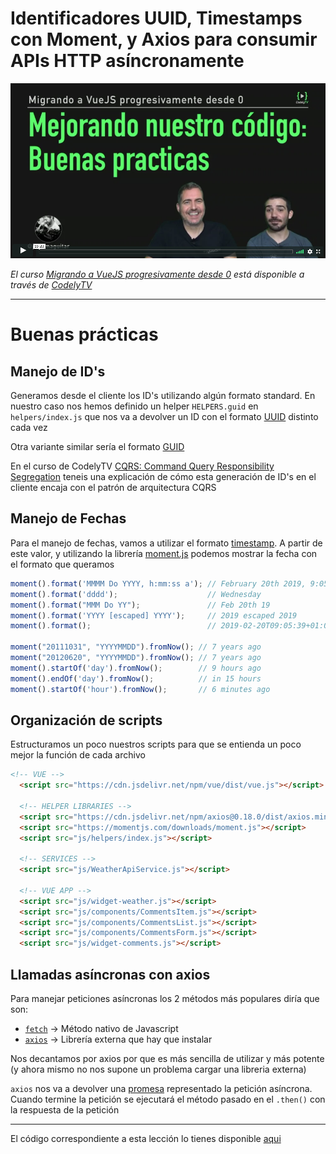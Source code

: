# Identificadores UUID, Timestamps con Moment, y Axios para consumir APIs HTTP asíncronamente

[![Identificadores UUID, Timestamps con Moment, y Axios para consumir APIs HTTP asíncronamente](./img/cover-buenas-practicas.png)](https://pro.codely.tv/library/migrando-a-vuejs-progresivamente-desde-0)  

_El curso [Migrando a VueJS progresivamente desde 0](https://pro.codely.tv/library/migrando-a-vuejs-progresivamente-desde-0) está disponible a través de [CodelyTV](https://pro.codely.tv/)_

---

# Buenas prácticas

## Manejo de ID's

Generamos desde el cliente los ID's utilizando algún formato standard. En nuestro caso nos hemos definido un helper `HELPERS.guid` en `helpers/index.js` que nos va a devolver un ID con el formato [UUID](https://es.wikipedia.org/wiki/Identificador_%C3%BAnico_universal) distinto cada vez

Otra variante similar sería el formato [GUID](https://es.wikipedia.org/wiki/Identificador_%C3%BAnico_global)

En el curso de CodelyTV [CQRS: Command Query Responsibility Segregation](https://pro.codely.tv/library/cqrs-command-query-responsibility-segregation-3719e4aa/62554/about/) teneis una explicación de cómo esta generación de ID's en el cliente encaja con el patrón de arquitectura CQRS

## Manejo de Fechas

Para el manejo de fechas, vamos a utilizar el formato [timestamp](https://es.wikipedia.org/wiki/Marca_temporal). A partir de este valor, y utilizando la librería [moment.js](https://momentjs.com/) podemos mostrar la fecha con el formato que queramos

```js
moment().format('MMMM Do YYYY, h:mm:ss a'); // February 20th 2019, 9:05:39 am
moment().format('dddd');                    // Wednesday
moment().format("MMM Do YY");               // Feb 20th 19
moment().format('YYYY [escaped] YYYY');     // 2019 escaped 2019
moment().format();                          // 2019-02-20T09:05:39+01:00

moment("20111031", "YYYYMMDD").fromNow(); // 7 years ago
moment("20120620", "YYYYMMDD").fromNow(); // 7 years ago
moment().startOf('day').fromNow();        // 9 hours ago
moment().endOf('day').fromNow();          // in 15 hours
moment().startOf('hour').fromNow();       // 6 minutes ago
```


## Organización de scripts

Estructuramos un poco nuestros scripts para que se entienda un poco mejor la función de cada archivo

```html
<!-- VUE -->
  <script src="https://cdn.jsdelivr.net/npm/vue/dist/vue.js"></script>

  <!-- HELPER LIBRARIES -->
  <script src="https://cdn.jsdelivr.net/npm/axios@0.18.0/dist/axios.min.js"></script>
  <script src="https://momentjs.com/downloads/moment.js"></script>
  <script src="js/helpers/index.js"></script>

  <!-- SERVICES -->
  <script src="js/WeatherApiService.js"></script>

  <!-- VUE APP -->
  <script src="js/widget-weather.js"></script> 
  <script src="js/components/CommentsItem.js"></script>
  <script src="js/components/CommentsList.js"></script>
  <script src="js/components/CommentsForm.js"></script>
  <script src="js/widget-comments.js"></script>
```

## Llamadas asíncronas con axios

Para manejar peticiones asíncronas los 2 métodos más populares diría que son:
- [`fetch`](https://developer.mozilla.org/es/docs/Web/API/Fetch_API) → Método nativo de Javascript
- [`axios`](https://github.com/axios/axios) → Librería externa que hay que instalar

Nos decantamos por axios por que es más sencilla de utilizar y más potente (y ahora mismo no nos supone un problema cargar una libreria externa)

`axios` nos va a devolver una [promesa](https://developer.mozilla.org/es/docs/Web/JavaScript/Guide/Usar_promesas) representado la petición asíncrona. Cuando termine la petición se ejecutará el método pasado en el `.then()` con la respuesta de la petición

---

El código correspondiente a esta lección lo tienes disponible [aqui](https://github.com/CodelyTV/vue-progressive-migration-course/blob/master/07-IDS-timestamps)

